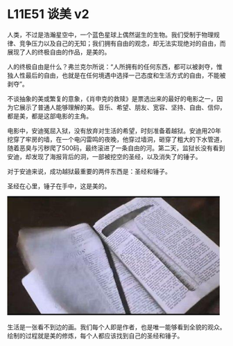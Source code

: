 # L11E51 谈美 v2

人类，不过是浩瀚星空中，一个蓝色星球上偶然诞生的生物。我们受制于物理规律、竞争压力以及自己的无知；我们拥有自由的观念，却无法实现绝对的自由，而展现了人的终极自由的作品，是美的。

人的终极自由是什么？弗兰克尔所说：“人所拥有的任何东西，都可以被剥夺，惟独人性最后的自由，也就是在任何境遇中选择一己态度和生活方式的自由，不能被剥夺”。

不谈抽象的美或繁复的意象，《肖申克的救赎》是票选出来的最好的电影之一，因为它展示了普通人能够理解的美。音乐、希望、朋友、宽容、坚持、自由、信仰，都是美，都是这部电影的主角。

电影中，安迪冤屈入狱，没有放弃对生活的希望，时刻准备着越狱。安迪用20年挖穿了牢房的墙，在一个电闪雷鸣的夜晚，他穿过墙洞，砸穿了粗大的下水管道，随着恶臭与污秽爬了500码，最终滚进了一条自由的河。第二天，监狱长没有看到安迪，却发现了海报背后的洞，一部被挖空的圣经，以及消失了的锤子。

对于安迪来说，成功越狱最重要的两件东西是：圣经和锤子。

圣经在心里，锤子在手中，这是美的。

![圣经](https://github.com/aska2tian/Picture/blob/master/%E5%9C%A3%E7%BB%8F.jpg)

生活是一张看不到边的画。我们每个人即是作者，也是唯一能够看到全貌的观众。绘制的过程就是美的修炼，每个人都应该找到自己的圣经和锤子。
